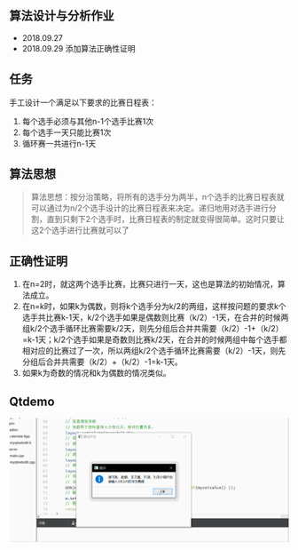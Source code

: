 ﻿
## 算法设计与分析作业
* 2018.09.27
* 2018.09.29 添加算法正确性证明

## 任务

手工设计一个满足以下要求的比赛日程表：
1. 每个选手必须与其他n-1个选手比赛1次
2. 每个选手一天只能比赛1次
3. 循环赛一共进行n-1天


## 算法思想

>算法思想：按分治策略，将所有的选手分为两半，n个选手的比赛日程表就可以通过为n/2个选手设计的比赛日程表来决定。递归地用对选手进行分割，直到只剩下2个选手时，比赛日程表的制定就变得很简单。这时只要让这2个选手进行比赛就可以了

## 正确性证明
1. 在n=2时，就这两个选手比赛，比赛只进行一天，这也是算法的初始情况，算法成立。 
2. 在n=k时，如果k为偶数，则将k个选手分为k/2的两组，这样按问题的要求k个选手共比赛k-1天，k/2个选手如果是偶数则比赛（k/2）-1天，在合并的时候两组k/2个选手循环比赛需要k/2天，则先分组后合并共需要（k/2）-1+（k/2）=k-1天；k/2个选手如果是奇数则比赛k/2天，在合并的时候两组中每个选手都相对应的比赛过了一次，所以两组k/2个选手循环比赛需要（k/2）-1天，则先分组后合并共需要（k/2）+（k/2）-1=k-1天。
3. 如果k为奇数的情况和k为偶数的情况类似。 

## Qtdemo
![images](./qtdemo.gif)